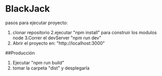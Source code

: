 # BlackJack 

pasos para ejecutar proyecto:
 
 1. clonar repositorio 
 2.ejecutar "npm install" para construir los modulos node 
 3.Correr el devServer "npm run dev"
 4. Abrir el proyecto en: "http://localhost:3000"

 ##Producción
 1. Ejecutar "npm run build"
 2. tomar la carpeta "dist" y desplegarla